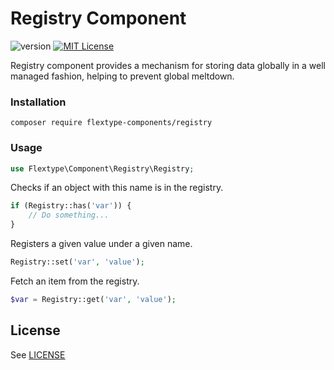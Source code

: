 # Registry Component
![version](https://img.shields.io/badge/version-1.2.0-brightgreen.svg?style=flat-square "Version")
[![MIT License](https://img.shields.io/badge/license-MIT-blue.svg?style=flat-square)](https://github.com/flextype-components/registry/blob/master/LICENSE)

Registry component provides a mechanism for storing data globally in a well managed fashion, helping to prevent global meltdown.

### Installation

```
composer require flextype-components/registry
```

### Usage

```php
use Flextype\Component\Registry\Registry;
```

Checks if an object with this name is in the registry.
```php
if (Registry::has('var')) {
    // Do something...
}
```

Registers a given value under a given name.
```php
Registry::set('var', 'value');
```

Fetch an item from the registry.
```php
$var = Registry::get('var', 'value');
```

## License
See [LICENSE](https://github.com/flextype-components/registry/blob/master/LICENSE)
